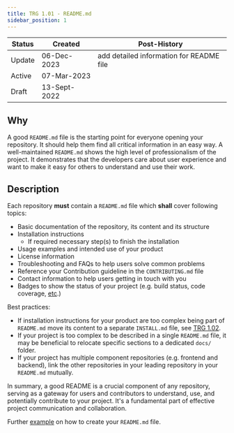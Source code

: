 ```yaml
---
title: TRG 1.01 - README.md
sidebar_position: 1
---
```


| Status | Created      | Post-History                             |
|--------|--------------|------------------------------------------|
| Update | 06-Dec-2023  | add detailed information for README file |
| Active | 07-Mar-2023  |                                          |
| Draft  | 13-Sept-2022 |                                          |

## Why

A good `README.md` file is the starting point for everyone opening your repository. It should help them find all critical information in an easy way.
A well-maintained `README.md` shows the high level of professionalism of the project. It demonstrates that the developers care about user experience and want to make it easy for others to understand and use their work.

## Description

Each repository **must** contain a `README.md` file which **shall** cover following topics:

- Basic documentation of the repository, its content and its structure
- Installation instructions
  - If required necessary step(s) to finish the installation
- Usage examples and intended use of your product
- License information
- Troubleshooting and FAQs to help users solve common problems
- Reference your Contribution guideline in the `CONTRIBUTING.md` file
- Contact information to help users getting in touch with you
- Badges to show the status of your project (e.g. build status, code coverage, [etc](https://github.com/badges/shields/blob/master/README.md).)

Best practices:

- If installation instructions for your product are too complex being part of `README.md` move its content to a separate `INSTALL.md` file, see [TRG 1.02](trg-1-02.md).
- If your project is too complex to be described in a single `README.md` file, it may be beneficial to relocate specific sections to a dedicated `docs/` folder.
- If your project has multiple component repositories (e.g. frontend and backend), link the other repositories in your leading repository in your `README.md` mutually.

In summary, a good README is a crucial component of any repository, serving as a gateway for users and contributors to understand, use, and potentially contribute to your project. It's a fundamental part of effective project communication and collaboration.

Further [example](https://www.makeareadme.com/) on how to create your `README.md` file.
